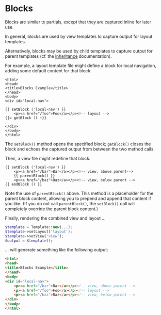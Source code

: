 # Blocks

Blocks are similar to partials, except that they are captured inline for later
use.

In general, blocks are used by view templates to capture output for layout
templates.

Alternatively, blocks may be used by child templates to capture output for
parent templates (cf.  the [inheritance](./inheritance.md) documentation).

For example, a layout template file might define a block for local navigation,
adding some default content for that block:

```html+php
<html>
<head>
<title>Blocks Example</title>
</head>
<body>
<div id="local-nav">

{{ setBlock ('local-nav') }}
    <p><a href="/foo">Foo</a></p><!-- layout -->
{{= getBlock () ~}}

</div>
</body>
</html>
```

The `setBlock()` method opens the specified block; `getBlock()` closes the
block and echoes the captured output from between the two method calls.

Then, a view file might redefine that block:

```html+php
{{ setBlock ('local-nav') }}
    <p><a href="/bar">Bar</a></p><!-- view, above parent-->
    {{ parentBlock() }}
    <p><a href="/baz">Baz</a></p><!-- view, below parent -->
{{ endBlock () }}
```

Note the use of `parentBlock()` above. This method is a placeholder for the
parent block content, allowing you to prepend and append that content if you
like. (If you do not call `parentBlock()`, the `setBlock()` call will
completely override the parent block content.)

Finally, rendering the combined view and layout ...

```php
$template = Template::new(...);
$template->setLayout('layout');
$template->setView('view');
$output = $template();
```

... will generate something like the following output:

```html
<html>
<head>
<title>Blocks Example</title>
</head>
<body>
<div id="local-nav">
    <p><a href="/bar">Bar</a></p><!-- view, above parent -->
    <p><a href="/foo">Foo</a></p><!-- layout -->
    <p><a href="/baz">Baz</a></p><!-- view, below parent -->
</div>
</body>
</html>
```
